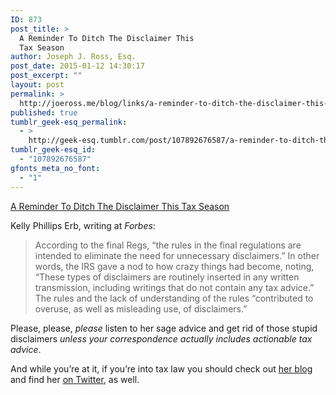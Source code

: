 ```yaml
---
ID: 873
post_title: >
  A Reminder To Ditch The Disclaimer This
  Tax Season
author: Joseph J. Ross, Esq.
post_date: 2015-01-12 14:30:17
post_excerpt: ""
layout: post
permalink: >
  http://joeross.me/blog/links/a-reminder-to-ditch-the-disclaimer-this-tax-season/
published: true
tumblr_geek-esq_permalink:
  - >
    http://geek-esq.tumblr.com/post/107892676587/a-reminder-to-ditch-the-disclaimer-this-tax-season
tumblr_geek-esq_id:
  - "107892676587"
gfonts_meta_no_font:
  - "1"
---
```

<a href='http://www.forbes.com/sites/kellyphillipserb/2015/01/11/a-reminder-to-ditch-the-disclaimer-this-tax-season/'>A Reminder To Ditch The Disclaimer This Tax Season</a><div class="link_description"><p>Kelly Phillips Erb, writing at <em>Forbes</em>:</p>

<blockquote>
  <p>According to the final Regs, “the rules in the final regulations are intended to eliminate the need for unnecessary disclaimers.” In other words, the IRS gave a nod to how crazy things had become, noting, “These types of disclaimers are routinely inserted in any written transmission, including writings that do not contain any tax advice.” The rules and the lack of understanding of the rules “contributed to overuse, as well as misleading use, of disclaimers.”</p>
</blockquote>

<p>Please, please, <em>please</em> listen to her sage advice and get rid of those stupid disclaimers <em>unless your correspondence actually includes actionable tax advice</em>.</p>

<p>And while you&#8217;re at it, if you&#8217;re into tax law you should check out <a href="http://www.taxgirl.com/" target="_blank">her blog</a> and find her <a href="http://twitter.com" target="_blank">on Twitter</a>, as well.</p></div>